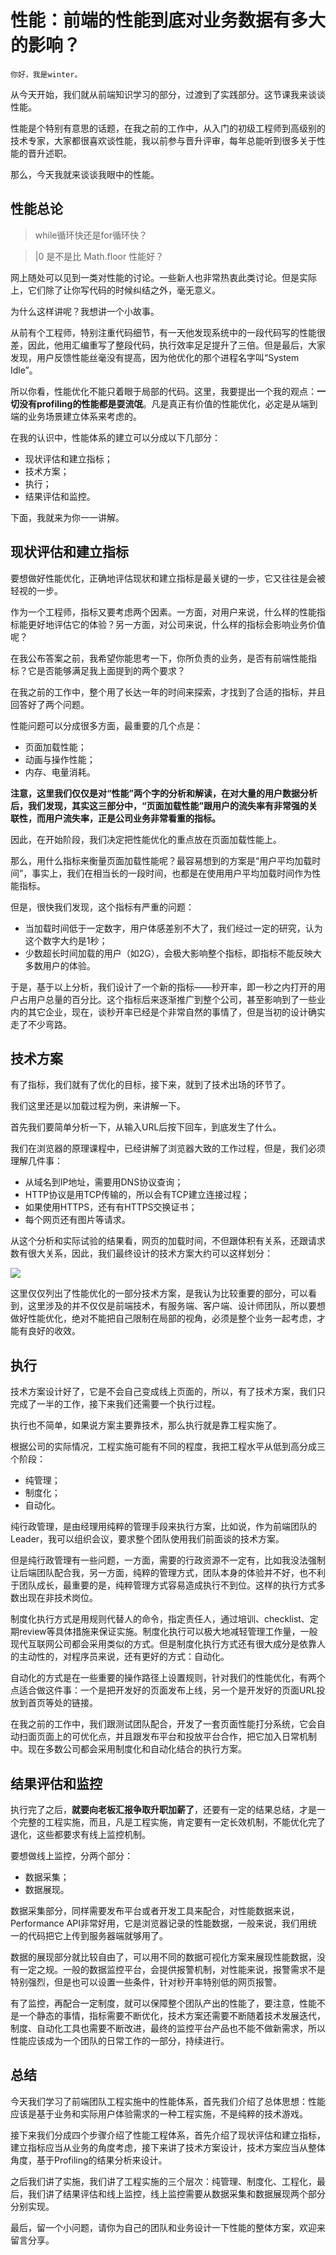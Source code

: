 # 性能：前端的性能到底对业务数据有多大的影响？

    你好，我是winter。

从今天开始，我们就从前端知识学习的部分，过渡到了实践部分。这节课我来谈谈性能。

性能是个特别有意思的话题，在我之前的工作中，从入门的初级工程师到高级别的技术专家，大家都很喜欢谈性能，我以前参与晋升评审，每年总能听到很多关于性能的晋升述职。

那么，今天我就来谈谈我眼中的性能。

## 性能总论

> while循环快还是for循环快？

> |0 是不是比 Math.floor 性能好？

网上随处可以见到一类对性能的讨论。一些新人也非常热衷此类讨论。但是实际上，它们除了让你写代码的时候纠结之外，毫无意义。

为什么这样讲呢？我想讲一个小故事。

从前有个工程师，特别注重代码细节，有一天他发现系统中的一段代码写的性能很差，因此，他用汇编重写了整段代码，执行效率足足提升了三倍。但是最后，大家发现，用户反馈性能丝毫没有提高，因为他优化的那个进程名字叫“System Idle”。

所以你看，性能优化不能只着眼于局部的代码。这里，我要提出一个我的观点：**一切没有profiling的性能都是耍流氓**。凡是真正有价值的性能优化，必定是从端到端的业务场景建立体系来考虑的。

在我的认识中，性能体系的建立可以分成以下几部分：

*   现状评估和建立指标；
*   技术方案；
*   执行；
*   结果评估和监控。

下面，我就来为你一一讲解。

## 现状评估和建立指标

要想做好性能优化，正确地评估现状和建立指标是最关键的一步，它又往往是会被轻视的一步。

作为一个工程师，指标又要考虑两个因素。一方面，对用户来说，什么样的性能指标能更好地评估它的体验？另一方面，对公司来说，什么样的指标会影响业务价值呢？

在我公布答案之前，我希望你能思考一下，你所负责的业务，是否有前端性能指标？它是否能够满足我上面提到的两个要求？

在我之前的工作中，整个用了长达一年的时间来探索，才找到了合适的指标，并且回答好了两个问题。

性能问题可以分成很多方面，最重要的几个点是：

*   页面加载性能；
*   动画与操作性能；
*   内存、电量消耗。

**注意，这里我们仅仅是对“性能”两个字的分析和解读，在对大量的用户数据分析后，我们发现，其实这三部分中，“页面加载性能”跟用户的流失率有非常强的关联性，而用户流失率，正是公司业务非常看重的指标。**

因此，在开始阶段，我们决定把性能优化的重点放在页面加载性能上。

那么，用什么指标来衡量页面加载性能呢？最容易想到的方案是“用户平均加载时间”，事实上，我们在相当长的一段时间，也都是在使用用户平均加载时间作为性能指标。

但是，很快我们发现，这个指标有严重的问题：

*   当加载时间低于一定数字，用户体感差别不大了，我们经过一定的研究，认为这个数字大约是1秒；
*   少数超长时间加载的用户（如2G），会极大影响整个指标，即指标不能反映大多数用户的体验。

于是，基于以上分析，我们设计了一个新的指标——秒开率，即一秒之内打开的用户占用户总量的百分比。这个指标后来逐渐推广到整个公司，甚至影响到了一些业内的其它企业，现在，谈秒开率已经是个非常自然的事情了，但是当初的设计确实走了不少弯路。

## 技术方案

有了指标，我们就有了优化的目标，接下来，就到了技术出场的环节了。

我们这里还是以加载过程为例，来讲解一下。

首先我们要简单分析一下，从输入URL后按下回车，到底发生了什么。

我们在浏览器的原理课程中，已经讲解了浏览器大致的工作过程，但是，我们必须理解几件事：

*   从域名到IP地址，需要用DNS协议查询；
*   HTTP协议是用TCP传输的，所以会有TCP建立连接过程；
*   如果使用HTTPS，还有有HTTPS交换证书；
*   每个网页还有图片等请求。

从这个分析和实际试验的结果看，网页的加载时间，不但跟体积有关系，还跟请求数有很大关系，因此，我们最终设计的技术方案大约可以这样划分：

![](https://static001.geekbang.org/resource/image/6b/f2/6b5051c452af8c3db5fbb8ba6b9e34f2.jpg)

这里仅仅列出了性能优化的一部分技术方案，是我认为比较重要的部分，可以看到，这里涉及的并不仅仅是前端技术，有服务端、客户端、设计师团队，所以要想做好性能优化，绝对不能把自己限制在局部的视角，必须是整个业务一起考虑，才能有良好的收效。

## 执行

技术方案设计好了，它是不会自己变成线上页面的，所以，有了技术方案，我们只完成了一半的工作，接下来我们还需要一个执行过程。

执行也不简单，如果说方案主要靠技术，那么执行就是靠工程实施了。

根据公司的实际情况，工程实施可能有不同的程度，我把工程水平从低到高分成三个阶段：

*   纯管理；
*   制度化；
*   自动化。

纯行政管理，是由经理用纯粹的管理手段来执行方案，比如说，作为前端团队的Leader，我可以组织会议，要求整个团队使用我们前面谈的技术方案。

但是纯行政管理有一些问题，一方面，需要的行政资源不一定有，比如我没法强制让后端团队配合我，另一方面，纯粹的管理方式，团队本身的体验并不好，也不利于团队成长，最重要的是，纯粹管理方式容易造成执行不到位。这样的执行方式多数出现在非技术岗位。

制度化执行方式是用规则代替人的命令，指定责任人，通过培训、checklist、定期review等具体措施来保证实施。制度化执行可以极大地减轻管理工作量，一般现代互联网公司都会采用类似的方式。但是制度化执行方式还有很大成分是依靠人的主动性的，对程序员来说，还有更好的方式：自动化。

自动化的方式是在一些重要的操作路径上设置规则，针对我们的性能优化，有两个点适合做这件事：一个是把开发好的页面发布上线，另一个是开发好的页面URL投放到首页等处的链接。

在我之前的工作中，我们跟测试团队配合，开发了一套页面性能打分系统，它会自动扫面页面上的可优化点，并且跟发布平台和投放平台合作，把它加入日常机制中。现在多数公司都会采用制度化和自动化结合的执行方案。

## 结果评估和监控

执行完了之后，**就要向老板汇报争取升职加薪了**，还要有一定的结果总结，才是一个完整的工程实施，而且，凡是工程实施，肯定要有一定长效机制，不能优化完了退化，这些都要求有线上监控机制。

要想做线上监控，分两个部分：

*   数据采集；
*   数据展现。

数据采集部分，同样需要发布平台或者开发工具来配合，对性能数据来说，Performance API非常好用，它是浏览器记录的性能数据，一般来说，我们用统一的代码把它上传到服务器端就够用了。

数据的展现部分就比较自由了，可以用不同的数据可视化方案来展现性能数据，没有一定之规。一般的数据监控平台，会提供报警机制，对性能来说，报警需求不是特别强烈，但是也可以设置一些条件，针对秒开率特别低的网页报警。

有了监控，再配合一定制度，就可以保障整个团队产出的性能了，要注意，性能不是一个静态的事情，指标需要不断优化，技术方案还需要不断随着技术发展迭代，制度、自动化工具也需要不断改进，最终的监控平台产品也不能不做新需求，所以性能应该成为一个团队的日常工作的一部分，持续进行。

## 总结

今天我们学习了前端团队工程实施中的性能体系，首先我们介绍了总体思想：性能应该是基于业务和实际用户体验需求的一种工程实施，不是纯粹的技术游戏。

接下来我们分成四个步骤介绍了性能工程体系，首先介绍了现状评估和建立指标，建立指标应当从业务的角度考虑，接下来讲了技术方案设计，技术方案应当从整体角度，基于Profiling的结果分析来设计。

之后我们讲了实施，我们讲了工程实施的三个层次：纯管理、制度化、工程化，最后，我们讲了结果评估和线上监控，线上监控需要从数据采集和数据展现两个部分分别实现。

最后，留一个小问题，请你为自己的团队和业务设计一下性能的整体方案，欢迎来留言分享。
    